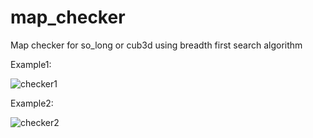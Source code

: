 # map_checker
Map checker for so_long or cub3d using breadth first search algorithm

Example1:

![checker1](https://github.com/user-attachments/assets/6d7516ed-bcb9-4ac6-bce8-c22248bb0e0f)


Example2:

![checker2](https://github.com/user-attachments/assets/09b84a5c-e572-438d-991d-bff151e92221)
